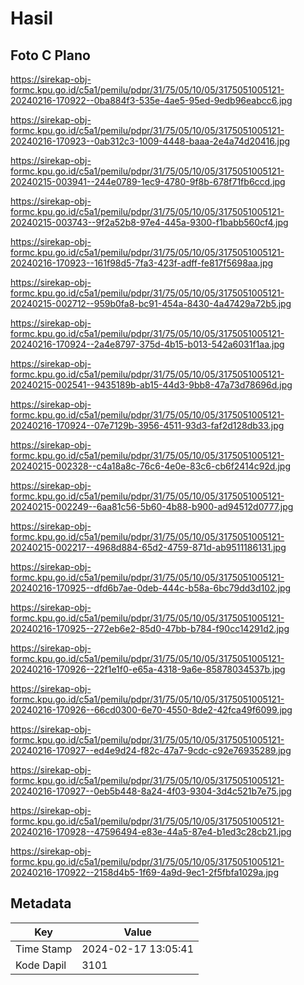 # Hasil

## Foto C Plano

https://sirekap-obj-formc.kpu.go.id/c5a1/pemilu/pdpr/31/75/05/10/05/3175051005121-20240216-170922--0ba884f3-535e-4ae5-95ed-9edb96eabcc6.jpg

https://sirekap-obj-formc.kpu.go.id/c5a1/pemilu/pdpr/31/75/05/10/05/3175051005121-20240216-170923--0ab312c3-1009-4448-baaa-2e4a74d20416.jpg

https://sirekap-obj-formc.kpu.go.id/c5a1/pemilu/pdpr/31/75/05/10/05/3175051005121-20240215-003941--244e0789-1ec9-4780-9f8b-678f71fb6ccd.jpg

https://sirekap-obj-formc.kpu.go.id/c5a1/pemilu/pdpr/31/75/05/10/05/3175051005121-20240215-003743--9f2a52b8-97e4-445a-9300-f1babb560cf4.jpg

https://sirekap-obj-formc.kpu.go.id/c5a1/pemilu/pdpr/31/75/05/10/05/3175051005121-20240216-170923--161f98d5-7fa3-423f-adff-fe817f5698aa.jpg

https://sirekap-obj-formc.kpu.go.id/c5a1/pemilu/pdpr/31/75/05/10/05/3175051005121-20240215-002712--959b0fa8-bc91-454a-8430-4a47429a72b5.jpg

https://sirekap-obj-formc.kpu.go.id/c5a1/pemilu/pdpr/31/75/05/10/05/3175051005121-20240216-170924--2a4e8797-375d-4b15-b013-542a6031f1aa.jpg

https://sirekap-obj-formc.kpu.go.id/c5a1/pemilu/pdpr/31/75/05/10/05/3175051005121-20240215-002541--9435189b-ab15-44d3-9bb8-47a73d78696d.jpg

https://sirekap-obj-formc.kpu.go.id/c5a1/pemilu/pdpr/31/75/05/10/05/3175051005121-20240216-170924--07e7129b-3956-4511-93d3-faf2d128db33.jpg

https://sirekap-obj-formc.kpu.go.id/c5a1/pemilu/pdpr/31/75/05/10/05/3175051005121-20240215-002328--c4a18a8c-76c6-4e0e-83c6-cb6f2414c92d.jpg

https://sirekap-obj-formc.kpu.go.id/c5a1/pemilu/pdpr/31/75/05/10/05/3175051005121-20240215-002249--6aa81c56-5b60-4b88-b900-ad94512d0777.jpg

https://sirekap-obj-formc.kpu.go.id/c5a1/pemilu/pdpr/31/75/05/10/05/3175051005121-20240215-002217--4968d884-65d2-4759-871d-ab9511186131.jpg

https://sirekap-obj-formc.kpu.go.id/c5a1/pemilu/pdpr/31/75/05/10/05/3175051005121-20240216-170925--dfd6b7ae-0deb-444c-b58a-6bc79dd3d102.jpg

https://sirekap-obj-formc.kpu.go.id/c5a1/pemilu/pdpr/31/75/05/10/05/3175051005121-20240216-170925--272eb6e2-85d0-47bb-b784-f90cc14291d2.jpg

https://sirekap-obj-formc.kpu.go.id/c5a1/pemilu/pdpr/31/75/05/10/05/3175051005121-20240216-170926--22f1e1f0-e65a-4318-9a6e-85878034537b.jpg

https://sirekap-obj-formc.kpu.go.id/c5a1/pemilu/pdpr/31/75/05/10/05/3175051005121-20240216-170926--66cd0300-6e70-4550-8de2-42fca49f6099.jpg

https://sirekap-obj-formc.kpu.go.id/c5a1/pemilu/pdpr/31/75/05/10/05/3175051005121-20240216-170927--ed4e9d24-f82c-47a7-9cdc-c92e76935289.jpg

https://sirekap-obj-formc.kpu.go.id/c5a1/pemilu/pdpr/31/75/05/10/05/3175051005121-20240216-170927--0eb5b448-8a24-4f03-9304-3d4c521b7e75.jpg

https://sirekap-obj-formc.kpu.go.id/c5a1/pemilu/pdpr/31/75/05/10/05/3175051005121-20240216-170928--47596494-e83e-44a5-87e4-b1ed3c28cb21.jpg

https://sirekap-obj-formc.kpu.go.id/c5a1/pemilu/pdpr/31/75/05/10/05/3175051005121-20240216-170922--2158d4b5-1f69-4a9d-9ec1-2f5fbfa1029a.jpg


## Metadata

| Key        | Value               |
| ---------- | ------------------- |
| Time Stamp | 2024-02-17 13:05:41 |
| Kode Dapil | 3101                |



